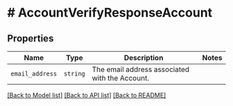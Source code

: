 # # AccountVerifyResponseAccount



## Properties

Name | Type | Description | Notes
------------ | ------------- | ------------- | -------------
| `email_address` | ```string``` |  The email address associated with the Account.  |  |

[[Back to Model list]](../../README.md#models) [[Back to API list]](../../README.md#endpoints) [[Back to README]](../../README.md)
